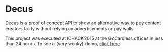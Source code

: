 # Decus
Decus is a proof of concept API to show an alternative way to pay content creators fairly without relying on advertisements or pay walls.

This project was executed at ICHACK2015 at the GoCardless offices in less than 24 hours.
To see a (very wonky) demo, [click here](https://ichack.firebaseapp.com/)
